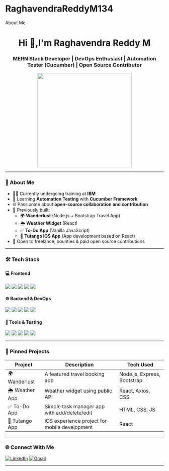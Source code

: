 # RaghavendraReddyM134
About Me

<h1 align="center">Hi 👋,I'm Raghavendra Reddy M</h1>
<h3 align="center">MERN Stack Developer | DevOps Enthusiast | Automation Tester (Cucumber) | Open Source Contributor</h3>

<p align="center">
  <img src="https://cdn.dribbble.com/users/1162077/screenshots/3848914/programmer.gif" width="300" />
</p>

---

### 💼 About Me

- 👨‍💻 Currently undergoing training at **IBM**  
- 🧪 Learning **Automation Testing** with **Cucumber Framework**
- 🌐 Passionate about **open-source collaboration and contribution**
- 🚀 Previously built:
  - 🌍 **Wanderlust** (Node.js + Bootstrap Travel App)
  - 🌦️ **Weather Widget** (React)
  - ✅ **To-Do App** (Vanilla JavaScript)
  - 📱 **Tutango iOS App** (App development based on React)
- 🤝 Open to freelance, bounties & paid open source contributions

---

### 🛠️ Tech Stack

#### 💻 Frontend
<p>
  <img src="https://img.shields.io/badge/HTML5-E34F26?style=flat-square&logo=html5&logoColor=white"/>
  <img src="https://img.shields.io/badge/CSS3-1572B6?style=flat-square&logo=css3&logoColor=white"/>
  <img src="https://img.shields.io/badge/JavaScript-F7DF1E?style=flat-square&logo=javascript&logoColor=black"/>
  <img src="https://img.shields.io/badge/React-20232A?style=flat-square&logo=react&logoColor=61DAFB"/>
  <img src="https://img.shields.io/badge/Bootstrap-563D7C?style=flat-square&logo=bootstrap&logoColor=white"/>
</p>

#### ⚙️ Backend & DevOps
<p>
  <img src="https://img.shields.io/badge/Node.js-339933?style=flat-square&logo=node.js&logoColor=white"/>
  <img src="https://img.shields.io/badge/Express.js-000000?style=flat-square&logo=express&logoColor=white"/>
  <img src="https://img.shields.io/badge/MongoDB-4EA94B?style=flat-square&logo=mongodb&logoColor=white"/>
  <img src="https://img.shields.io/badge/Docker-2496ED?style=flat-square&logo=docker&logoColor=white"/>
  <img src="https://img.shields.io/badge/Jenkins-D24939?style=flat-square&logo=jenkins&logoColor=white"/>
</p>

#### 🔧 Tools & Testing
<p>
  <img src="https://img.shields.io/badge/Git-F05032?style=flat-square&logo=git&logoColor=white"/>
  <img src="https://img.shields.io/badge/GitHub-181717?style=flat-square&logo=github&logoColor=white"/>
  <img src="https://img.shields.io/badge/Postman-FF6C37?style=flat-square&logo=postman&logoColor=white"/>
  <img src="https://img.shields.io/badge/Cucumber-23D96C?style=flat-square&logo=cucumber&logoColor=white"/>
  <img src="https://img.shields.io/badge/VS%20Code-007ACC?style=flat-square&logo=visual-studio-code&logoColor=white"/>
</p>

---

### 📌 Pinned Projects

| Project        | Description                                      | Tech Used                        |
|----------------|--------------------------------------------------|----------------------------------|
| 🌍 Wanderlust  | A featured travel booking app                    | Node.js, Express, Bootstrap      |
| 🌦️ Weather App | Weather widget using public API                  | React, Axios, CSS                |
| ✅ To-Do App   | Simple task manager app with add/delete/edit     | HTML, CSS, JS                    |
| 📱 Tutango App | iOS experience project for mobile development    | React                            |

---

### 🌐 Connect With Me

[![LinkedIn](https://img.shields.io/badge/-LinkedIn-blue?style=flat-square&logo=linkedin&logoColor=white)](https://www.linkedin.com/in/raghavendra-reddy-m-539220267/?originalSubdomain=in)
[![Gmail](https://img.shields.io/badge/-Gmail-red?style=flat-square&logo=gmail&logoColor=white)](mailto:raghavendrareddym134@gmail.com)

---


